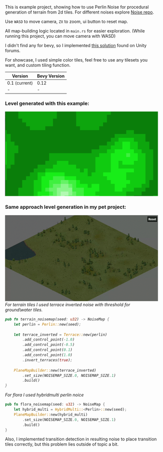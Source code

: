 This is example project, showing how to use Perlin Noise for procedural generation of terrain from 2d tiles.
For different noises explore [Noise repo](https://github.com/Razaekel/noise-rs).

Use `WASD` to move camera, `ZX` to zoom, ui button to reset map.

All map-building logic located in ```main.rs``` for easier exploration.
(While running this project, you can move camera with WASD)

I didn't find any for bevy, so I implemented [this solution](https://forum.unity.com/threads/how-to-make-biomes-in-2d-perlin-noise-tilemaps.1157411/#post-7425869) found on Unity forums.

For showcase, I used simple color tiles, feel free to use any tilesets you want, and custom tiling function.

| Version       | Bevy Version |
|---------------|--------------|
| 0.1 (current) | 0.12         |
| -             | -            |

### Level generated with this example:
![Generated level][ex image]

### Same approach level generation in my pet project:
![Live level][ex gif]
<i>For terrain tiles I used terrace inverted noise with threshold for ground\water tiles.
```rust
pub fn terrain_noisemap(seed: u32) -> NoiseMap {
    let perlin = Perlin::new(seed);

    let terrace_inverted = Terrace::new(perlin)
        .add_control_point(-1.0)
        .add_control_point(-0.5)
        .add_control_point(0.1)
        .add_control_point(1.0)
        .invert_terraces(true);

    PlaneMapBuilder::new(terrace_inverted)
        .set_size(NOISEMAP_SIZE.0, NOISEMAP_SIZE.1)
        .build()
}
```
For flora I used hybridmulti perlin noice</i>
```rust
pub fn flora_noisemap(seed: u32) -> NoiseMap {
    let hybrid_multi = HybridMulti::<Perlin>::new(seed);
    PlaneMapBuilder::new(hybrid_multi)
        .set_size(NOISEMAP_SIZE.0, NOISEMAP_SIZE.1)
        .build()
}
```
Also, I implemented transition detection in resulting noise to place transition tiles correctly,
but this problem lies outside of topic a bit.

<!-- MARKDOWN LINKS & IMAGES -->
<!-- https://www.markdownguide.org/basic-syntax/#reference-style-links -->

[ex image]: /images/example.png
[ex gif]:   /images/noisemap_preview.gif


